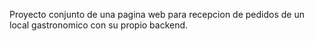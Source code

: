 Proyecto conjunto de una pagina web para recepcion de pedidos de un local gastronomico con su propio backend.
